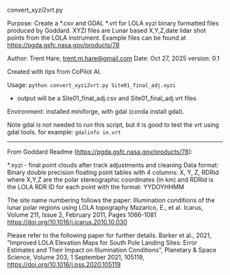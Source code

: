 convert_xyzi2vrt.py

Purpose: Create a *.csv and GDAL *.vrt for LOLA xyzi binary formatted files produced by Goddard.
XYZI files are Lunar based X,Y,Z,date lidar shot points from the LOLA instrument. Example files
can be found at https://pgda.gsfc.nasa.gov/products/78

Author:  Trent Hare, <trent.m.hare@gmail.com>
Date:    Oct 27, 2025
version: 0.1

Created with tips from CoPilot AI.

Usage: `python convert_xyzi2vrt.py Site01_final_adj.xyzi` 
*  output will be a Site01_final_adj.csv and Site01_final_adj.vrt files

Environment:
installed miniforge, with gdal (conda install gdal).

Note gdal is not needed to run this script, but it is good to test the vrt using gdal tools. 
for example:
`gdalinfo in.vrt`

---

From Goddard Readme (https://pgda.gsfc.nasa.gov/products/78):

*.xyzi - final point clouds after track adjustments and cleaning
Data format: Binary double precision floating point tables with 4 columns: X, Y, Z, RDRid
where X,Y,Z are the polar stereographic coordinates (in km) and RDRid is the LOLA RDR ID for each point with the format: YYDOYHHMM

The site name numbering follows the paper:
Illumination conditions of the lunar polar regions using LOLA topography
Mazarico, E., et al. Icarus, Volume 211, Issue 2, February 2011, Pages 1066-1081
https://doi.org/10.1016/j.icarus.2010.10.030

Please refer to the following paper for further details.
Barker et al., 2021, "Improved LOLA Elevation Maps for South Pole Landing Sites: Error Estimates and Their Impact on Illumination Conditions", Planetary & Space Science, Volume 203, 1 September 2021, 105119, https://doi.org/10.1016/j.pss.2020.105119